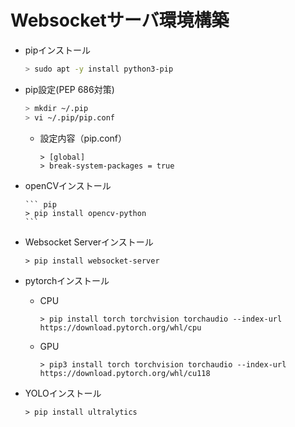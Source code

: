 # Websocketサーバ環境構築

* pipインストール  

    ``` bash
    > sudo apt -y install python3-pip
    ```  

* pip設定(PEP 686対策)  

    ``` bash
    > mkdir ~/.pip  
    > vi ~/.pip/pip.conf
    ```

    * 設定内容（pip.conf）  
  
          > [global]  
          > break-system-packages = true

* openCVインストール  

      ``` pip
      > pip install opencv-python
      ```

* Websocket Serverインストール  

    ``` pip
    > pip install websocket-server
    ```

* pytorchインストール  
    * CPU  
        
        ``` pip  
        > pip install torch torchvision torchaudio --index-url https://download.pytorch.org/whl/cpu  
        ```

     * GPU  

        ``` pip  
        > pip3 install torch torchvision torchaudio --index-url https://download.pytorch.org/whl/cu118
        ```

* YOLOインストール  

    ``` pip
    > pip install ultralytics
    ```
